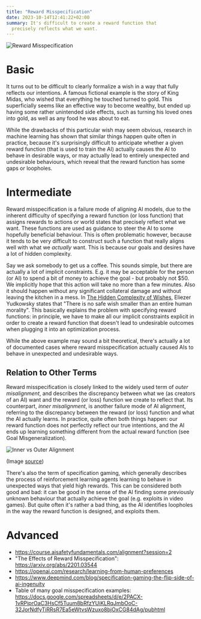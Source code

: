```yaml
---
title: "Reward Misspecification"
date: 2023-10-14T12:41:22+02:00
summary: It's difficult to create a reward function that
  precisely reflects what we want.
---
```


![Reward Misspecification](/king-midas.png 'Reward misspecification is a failure mode of aligning AI models, caused by the inherent difficulty of cleanly formalizing our intentions. A famous fictional example is King Midas, who wished that everything he touched turned to gold.')

# Basic

It turns out to be difficult to clearly formalize a wish in a way that fully reflects our intentions. A famous fictional example is the story of King Midas, who wished that everything he touched turned to gold. This superficially seems like an effective way to become wealthy, but ended up having some rather unintended side effects, such as turning his loved ones into gold, as well as any food he was about to eat.

While the drawbacks of this particular wish may seem obvious, research in machine learning has shown that similar things happen quite often in practice, because it's surprisingly difficult to anticipate whether a given reward function (that is used to train the AI) actually causes the AI to behave in desirable ways, or may actually lead to entirely unexpected and undesirable behaviours, which reveal that the reward function has some gaps or loopholes.

# Intermediate

Reward misspecification is a failure mode of aligning AI models, due to the inherent difficulty of specifying a reward function (or loss function) that assigns rewards to actions or world states that precisely reflect what we want. These functions are used as guidance to steer the AI to some hopefully beneficial behaviour. This is often problematic however, because it tends to be very difficult to construct such a function that really aligns well with what we *actually* want. This is because our goals and desires have a lot of hidden complexity.

Say we ask somebody to get us a coffee. This sounds simple, but there are actually a lot of implicit constraints. E.g. it may be acceptable for the person (or AI) to spend a bit of money to achieve the goal - but probably not $50. We implicitly hope that this action will take no more than a few minutes. Also it should happen without any significant collateral damage and without leaving the kitchen in a mess. In [The Hidden Complexity of Wishes](https://www.lesswrong.com/posts/4ARaTpNX62uaL86j6/the-hidden-complexity-of-wishes), Eliezer Yudkowsky states that "There is no safe wish smaller than an entire human morality". This basically explains the problem with specifying reward functions: in principle, we have to make all our implicit constraints explicit in order to create a reward function that doesn't lead to undesirable outcomes when plugging it into an optimization process.

While the above example may sound a bit theoretical, there's actually a lot of documented cases where reward misspecification actually caused AIs to behave in unexpected and undesirable ways.

## Relation to Other Terms

Reward misspecification is closely linked to the widely used term of *outer misalignment*, and describes the discrepancy between what we (as creators of an AI) want and the reward (or loss) function we create to reflect that. Its counterpart, *inner misalignment*, is another failure mode of AI alignment, referring to the discrepancy between the reward (or loss) function and what the AI actually learns. In practice, quite often both things happen: our reward function does not perfectly reflect our true intentions, and the AI ends up learning something different from the actual reward function (see Goal Misgeneralization).

![Inner vs Outer Alignment](/inner-outer-alignment.png 'Diagram showing the relationship between "Inner" and "Outer" alignment')

(Image [source](https://www.lesswrong.com/posts/x2n7mBLryDXuLwGhx/technical-ai-safety-research-landscape-slides))

There's also the term of specification gaming, which generally describes the process of reinforcement learning agents learning to behave in unexpected ways that yield high rewards. This can be considered both good and bad: it can be good in the sense of the AI finding some previously unknown behaviour that actually achieve the goal (e.g. exploits in video games). But quite often it's rather a bad thing, as the AI identifies loopholes in the way the reward function is designed, and exploits them.

# Advanced

- https://course.aisafetyfundamentals.com/alignment?session=2
- "The Effects of Reward Misspecification": https://arxiv.org/abs/2201.03544
- https://openai.com/research/learning-from-human-preferences
- https://www.deepmind.com/blog/specification-gaming-the-flip-side-of-ai-ingenuity
- Table of many goal misspecification examples: https://docs.google.com/spreadsheets/d/e/2PACX-1vRPiprOaC3HsCf5Tuum8bRfzYUiKLRqJmbOoC-32JorNdfyTiRRsR7Ea5eWtvsWzuxo8bjOxCG84dAg/pubhtml 